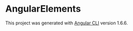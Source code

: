 # AngularElements

This project was generated with [Angular CLI](https://github.com/angular/angular-cli) version 1.6.6.

